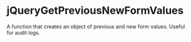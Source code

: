 # jQueryGetPreviousNewFormValues
A function that creates an object of previous and new form values.  Useful for audit logs.
